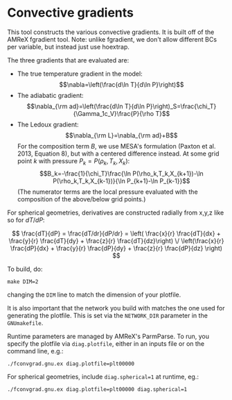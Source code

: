 # Convective gradients

This tool constructs the various convective gradients.  It is built
off of the AMReX fgradient tool.  Note: unlike fgradient, we don't
allow different BCs per variable, but instead just use hoextrap.

The three gradients that are evaluated are:
- The true temperature gradient in the model:
$$\nabla=\left(\frac{d\ln T}{d\ln P}\right)$$
- The adiabatic gradient:
$$\nabla_{\rm ad}=\left(\frac{d\ln T}{d\ln P}\right)_S=\frac{\chi_T}{\Gamma_1c_V}\frac{P}{\rho T}$$
- The Ledoux gradient:
$$\nabla_{\rm L}=\nabla_{\rm ad}+B$$
For the composition term $B$, we use MESA's formulation (Paxton et al. 2013, Equation 8), but with a centered difference instead. At some grid point $k$ with pressure $P_k=P(\rho_k,T_k,X_k)$:
$$B_k=-\frac{1}{\chi_T}\frac{\ln P(\rho_k,T_k,X_{k+1})-\ln P(\rho_k,T_k,X_{k-1})}{\ln P_{k+1}-\ln P_{k-1}}$$
(The numerator terms are the local pressure evaluated with the composition of the above/below grid points.)

For spherical geometries, derivatives are constructed radially from x,y,z like so for $dT/dP$:

$$
\frac{dT}{dP} = \frac{dT/dr}{dP/dr} = \left( \frac{x}{r} \frac{dT}{dx} + \frac{y}{r} \frac{dT}{dy} + \frac{z}{r} \frac{dT}{dz}\right) \/ \left(\frac{x}{r} \frac{dP}{dx} + \frac{y}{r} \frac{dP}{dy} + \frac{z}{r} \frac{dP}{dz} \right)
$$


To build, do:

```
make DIM=2
```

changing the `DIM` line to match the dimension of your plotfile.

It is also important that the network you build with matches
the one used for generating the plotfile.  This is set via
the `NETWORK_DIR` parameter in the `GNUmakefile`.

Runtime parameters are managed by AMReX's ParmParse. To run,
you specify the plotfile via `diag.plotfile`, either in an inputs
file or on the command line, e.g.:

```
./fconvgrad.gnu.ex diag.plotfile=plt00000
```

For spherical geometries, include `diag.spherical=1` at runtime, eg.:


```
./fconvgrad.gnu.ex diag.plotfile=plt00000 diag.spherical=1
```

